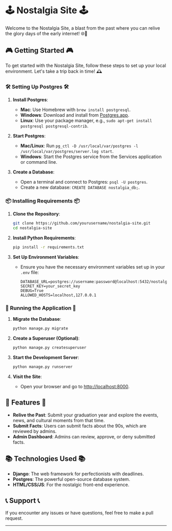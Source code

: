 # 🕹️ Nostalgia Site 🕹️

Welcome to the Nostalgia Site, a blast from the past where you can relive the glory days of the early internet! 🌐🚀

## 🎮 Getting Started 🎮

To get started with the Nostalgia Site, follow these steps to set up your local environment. Let's take a trip back in time! 🕰️

### 🛠️ Setting Up Postgres 🛠️


1. **Install Postgres**:
   - **Mac**: Use Homebrew with `brew install postgresql`.
   - **Windows**: Download and install from [Postgres.app](https://postgres.app).
   - **Linux**: Use your package manager, e.g., `sudo apt-get install postgresql postgresql-contrib`.


2. **Start Postgres**:
   - **Mac/Linux**: Run `pg_ctl -D /usr/local/var/postgres -l /usr/local/var/postgres/server.log start`.
   - **Windows**: Start the Postgres service from the Services application or command line.


3. **Create a Database**:
   - Open a terminal and connect to Postgres: `psql -U postgres`.
   - Create a new database: `CREATE DATABASE nostalgia_db;`.

### 📦 Installing Requirements 📦


1. **Clone the Repository**:
   ```sh
   git clone https://github.com/yourusername/nostalgia-site.git
   cd nostalgia-site

2. **Install Python Requirements**:
   ```sh
   pip install -r requirements.txt
   ```

3. **Set Up Environment Variables**:
   - Ensure you have the necessary environment variables set up in your `.env` file:
     ```
     DATABASE_URL=postgres://username:password@localhost:5432/nostalgia_db
     SECRET_KEY=your_secret_key
     DEBUG=True
     ALLOWED_HOSTS=localhost,127.0.0.1
     ```

### 🚀 Running the Application 🚀

1. **Migrate the Database**:
   ```sh
   python manage.py migrate
   ```

2. **Create a Superuser (Optional)**:
   ```sh
   python manage.py createsuperuser
   ```

3. **Start the Development Server**:
   ```sh
   python manage.py runserver
   ```

4. **Visit the Site**:
   - Open your browser and go to [http://localhost:8000](http://localhost:8000).

## 🎨 Features 🎨

- **Relive the Past**: Submit your graduation year and explore the events, news, and cultural moments from that time.
- **Submit Facts**: Users can submit facts about the 90s, which are reviewed by admins.
- **Admin Dashboard**: Admins can review, approve, or deny submitted facts.

## 📚 Technologies Used 📚

- **Django**: The web framework for perfectionists with deadlines.
- **Postgres**: The powerful open-source database system.
- **HTML/CSS/JS**: For the nostalgic front-end experience.

## 📞 Support 📞

If you encounter any issues or have questions, feel free to make a pull request.

---
